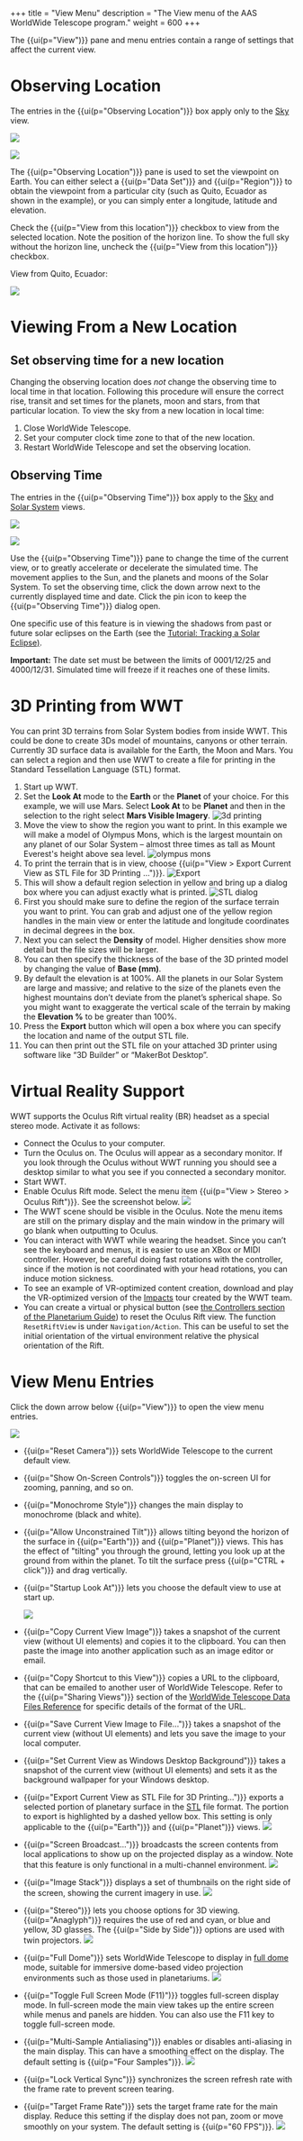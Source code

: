 +++
title = "View Menu"
description = "The View menu of the AAS WorldWide Telescope program."
weight = 600
+++

The {{ui(p="View")}} pane and menu entries contain a range of settings that affect the
current view.


# Observing Location

The entries in the {{ui(p="Observing Location")}} box apply only to the
[Sky](@/explore/index.md#sky) view.

![](ui_win_Observing-Location.png)

![](ui_win_Observing-Location-Options.png)

The {{ui(p="Observing Location")}} pane is used to set the viewpoint on Earth. You can
either select a {{ui(p="Data Set")}} and {{ui(p="Region")}} to obtain the viewpoint from a
particular city (such as Quito, Ecuador as shown in the example), or you can
simply enter a longitude, latitude and elevation.

Check the {{ui(p="View from this location")}} checkbox to view from the selected
location. Note the position of the horizon line. To show the full sky without
the horizon line, uncheck the {{ui(p="View from this location")}} checkbox.

View from Quito, Ecuador:

![](ui_Quito-View.png)


# Viewing From a New Location

## Set observing time for a new location

Changing the observing location does _not_ change the observing time to local
time in that location. Following this procedure will ensure the correct rise,
transit and set times for the planets, moon and stars, from that particular
location. To view the sky from a new location in local time:

1. Close WorldWide Telescope.
2. Set your computer clock time zone to that of the new location.
3. Restart WorldWide Telescope and set the observing location.

## Observing Time

The entries in the {{ui(p="Observing Time")}} box apply to the [Sky](@/explore/index.md#sky)
and [Solar System](@/explore/index.md#solar-system) views.

![](ui_win_Observing-Time.png)

![](DateTimeSelection.jpg)

Use the {{ui(p="Observing Time")}} pane to change the time of the current view, or to
greatly accelerate or decelerate the simulated time. The movement applies to
the Sun, and the planets and moons of the Solar System. To set the observing
time, click the down arrow next to the currently displayed time and date.
Click the pin icon to keep the {{ui(p="Observing Time")}} dialog open.

One specific use of this feature is in viewing the shadows from past or future
solar eclipses on the Earth (see the
[Tutorial: Tracking a Solar Eclipse)](@/explore/index.md#tutorial-tracking-a-solar-eclipse).

**Important:** The date set must be between the limits of 0001/12/25 and
4000/12/31. Simulated time will freeze if it reaches one of these limits.


# 3D Printing from WWT

You can print 3D terrains from Solar System bodies from inside WWT. This could
be done to create 3Ds model of mountains, canyons or other terrain. Currently
3D surface data is available for the Earth, the Moon and Mars. You can select
a region and then use WWT to create a file for printing in the Standard
Tessellation Language (STL) format.

1. Start up WWT.
2. Set the **Look At** mode to the **Earth** or the **Planet** of your choice.
   For this example, we will use Mars. Select **Look At** to be **Planet** and
   then in the selection to the right select **Mars Visible Imagery**.
   ![3d printing](earthandplanet.jpg)
3. Move the view to show the region you want to print. In this example we will
   make a model of Olympus Mons, which is the largest mountain on any planet
   of our Solar System – almost three times as tall as Mount Everest's height
   above sea level.
   ![olympus mons](olympus_mons.jpg)
4. To print the terrain that is in view, choose {{ui(p="View > Export Current
   View as STL File for 3D Printing …")}}.
   ![Export](export_stl.jpg)
5. This will show a default region selection in yellow and bring up a dialog
   box where you can adjust exactly what is printed.
   ![STL dialog](stl_dialog.jpg)
6. First you should make sure to define the region of the surface terrain you
   want to print. You can grab and adjust one of the yellow region handles in
   the main view or enter the latitude and longitude coordinates in decimal
   degrees in the box.
7. Next you can select the **Density** of model. Higher densities show more
   detail but the file sizes will be larger.
8. You can then specify the thickness of the base of the 3D printed model by
   changing the value of **Base (mm)**.
9. By default the elevation is at 100%. All the planets in our Solar System
   are large and massive; and relative to the size of the planets even the
   highest mountains don’t deviate from the planet’s spherical shape. So you
   might want to exaggerate the vertical scale of the terrain by making the
   **Elevation %** to be greater than 100%.
10. Press the **Export** button which will open a box where you can specify
    the location and name of the output STL file.
11. You can then print out the STL file on your attached 3D printer using
    software like “3D Builder” or “MakerBot Desktop”.


# Virtual Reality Support

WWT supports the Oculus Rift virtual reality (BR) headset as a special stereo
mode. Activate it as follows:

- Connect the Oculus to your computer.
- Turn the Oculus on. The Oculus will appear as a secondary monitor. If you
  look through the Oculus without WWT running you should see a desktop similar
  to what you see if you connected a secondary monitor.
- Start WWT.
- Enable Oculus Rift mode. Select the menu item {{ui(p="View > Stereo > Oculus
  Rift")}}. See the screenshot below.
  ![](stereo_oculus.jpg)
- The WWT scene should be visible in the Oculus. Note the menu items are still
  on the primary display and the main window in the primary will go blank when
  outputting to Oculus.
- You can interact with WWT while wearing the headset. Since you can’t see the
  keyboard and menus, it is easier to use an XBox or MIDI controller. However,
  be careful doing fast rotations with the controller, since if the motion is
  not coordinated with your head rotations, you can induce motion sickness.
- To see an example of VR-optimized content creation, download and play the
  VR-optimized version of the [Impacts] tour created by the WWT team.
- You can create a virtual or physical button (see
  [the Controllers section of the Planetarium Guide][planetarium-controllers])
  to reset the Oculus Rift view. The function `ResetRiftView` is under
  `Navigation/Action`. This can be useful to set the initial orientation of
  the virtual environment relative the physical orientation of the Rift.

[Impacts]: https://docs.worldwidetelescope.org/tour-authoring-guide/1/impacts/
[planetarium-controllers]: http://docs.worldwidetelescope.org/planetarium-guide/1/controllers/


# View Menu Entries

Click the down arrow below {{ui(p="View")}} to open the view menu entries.

![](ui_win_View-Menu-Entries.png)

* {{ui(p="Reset Camera")}} sets WorldWide Telescope to the current default view.
* {{ui(p="Show On-Screen Controls")}} toggles the on-screen UI for zooming, panning,
  and so on.
* {{ui(p="Monochrome Style")}} changes the main display to monochrome (black and white).
* {{ui(p="Allow Unconstrained Tilt")}} allows tilting beyond the horizon of the
  surface in {{ui(p="Earth")}} and {{ui(p="Planet")}} views. This has the effect of "tilting"
  you through the ground, letting you look up at the ground from within the
  planet. To tilt the surface press {{ui(p="CTRL + click")}} and drag vertically.
* {{ui(p="Startup Look At")}} lets you choose the default view to use at start up.

  ![](ui_win_Startup-Look-At.jpg)
* {{ui(p="Copy Current View Image")}} takes a snapshot of the current view (without UI
  elements) and copies it to the clipboard. You can then paste the image into
  another application such as an image editor or email.
* {{ui(p="Copy Shortcut to this View")}} copies a URL to the clipboard, that can be
  emailed to another user of WorldWide Telescope. Refer to the {{ui(p="Sharing
  Views")}} section of the
  [WorldWide Telescope Data Files Reference](http://www.worldwidetelescope.org/docs/WorldWideTelescopeDataFilesReference.html)
  for specific details of the format of the URL.
* {{ui(p="Save Current View Image to File...")}} takes a snapshot of the current view
  (without UI elements) and lets you save the image to your local computer.
* {{ui(p="Set Current View as Windows Desktop Background")}} takes a snapshot of the
  current view (without UI elements) and sets it as the background wallpaper
  for your Windows desktop.
* {{ui(p="Export Current View as STL File for 3D Printing...")}} exports a selected
  portion of planetary surface in the
  [STL](http://en.wikipedia.org/wiki/STL_%28file_format%29) file format. The
  portion to export is highlighted by a dashed yellow box. This setting is
  only applicable to the {{ui(p="Earth")}} and {{ui(p="Planet")}} views.
  ![](ui_win_Export-STL-for-3D-Printing.png)
* {{ui(p="Screen Broadcast...")}} broadcasts the screen contents from local
  applications to show up on the projected display as a window. Note that this
  feature is only functional in a multi-channel environment.
  ![](ui_win_Screen-Broadcast.png)
* {{ui(p="Image Stack")}} displays a set of thumbnails on the right side of the
  screen, showing the current imagery in use.
  ![](ui_win_Image-Stack.png)
* {{ui(p="Stereo")}} lets you choose options for 3D viewing. {{ui(p="Anaglyph")}} requires the
  use of red and cyan, or blue and yellow, 3D glasses. The {{ui(p="Side by Side")}}
  options are used with twin projectors.
  ![](ui_win_Stereo.png)
* {{ui(p="Full Dome")}} sets WorldWide Telescope to display in
  [full dome](http://en.wikipedia.org/wiki/Talk%3AFulldome) mode, suitable for
  immersive dome-based video projection environments such as those used in
  planetariums.
  ![](ui_win_Full-Dome.png)
* {{ui(p="Toggle Full Screen Mode (F11)")}} toggles full-screen display mode. In
  full-screen mode the main view takes up the entire screen while menus and
  panels are hidden. You can also use the F11 key to toggle full-screen mode.
* {{ui(p="Multi-Sample Antialiasing")}} enables or disables anti-aliasing in the main
  display. This can have a smoothing effect on the display. The default
  setting is {{ui(p="Four Samples")}}.
  ![](ui_win_Multi-Sample-Antialiasing.png)
* {{ui(p="Lock Vertical Sync")}} synchronizes the screen refresh rate with the frame
  rate to prevent screen tearing.
* {{ui(p="Target Frame Rate")}} sets the target frame rate for the main display.
  Reduce this setting if the display does not pan, zoom or move smoothly on
  your system. The default setting is {{ui(p="60 FPS")}}.
  ![](ui_win_Frame-Rate.png)
